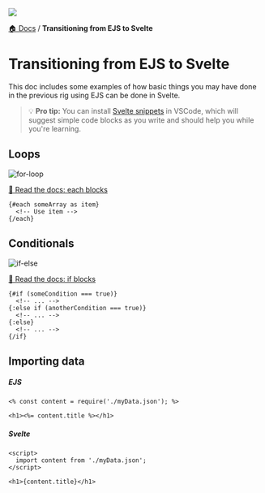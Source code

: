 ![](https://graphics.thomsonreuters.com/style-assets/images/logos/reuters-graphics-logo/svg/graphics-logo-color-dark.svg)

[🏠 Docs](https://github.com/reuters-graphics/bluprint_graphics-kit/blob/master/docs/developers/README.md) / **Transitioning from EJS to Svelte**

# Transitioning from EJS to Svelte

This doc includes some examples of how basic things you may have done in the previous rig using EJS can be done in Svelte.

> 💡 **Pro tip:** You can install [Svelte snippets](https://marketplace.visualstudio.com/items?itemName=fivethree.vscode-svelte-snippets) in VSCode, which will suggest simple code blocks as you write and should help you while you're learning.

## Loops

![](https://user-images.githubusercontent.com/12295494/140286773-97eeb3e4-f3fa-427f-a426-1735b0723528.jpg 'for-loop')

[📖 Read the docs: each blocks](https://svelte.dev/tutorial/each-blocks)

```svelte
{#each someArray as item}
  <!-- Use item -->
{/each}
```



## Conditionals

![](https://user-images.githubusercontent.com/12295494/140286794-3b4210a0-125d-4526-9615-cf45b5557afd.jpg 'if-else')

[📖 Read the docs: if blocks](https://svelte.dev/tutorial/if-blocks)

```svelte
{#if (someCondition === true)}
  <!-- ... -->
{:else if (anotherCondition === true)}
  <!-- ... -->
{:else}
  <!-- ... -->
{/if}
```




## Importing data

##### EJS

```ejs
<% const content = require('./myData.json'); %>

<h1><%= content.title %></h1>
```

##### Svelte

```svelte
<script>
  import content from './myData.json';
</script>

<h1>{content.title}</h1>
```
